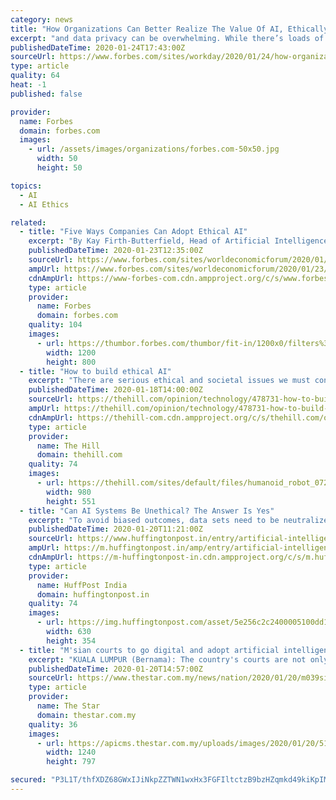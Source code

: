 ```yaml
---
category: news
title: "How Organizations Can Better Realize The Value Of AI, Ethically"
excerpt: "and data privacy can be overwhelming. While there’s loads of promise and opportunity, there are also concerns about data misuse and personal privacy being at risk. As we evaluate these topics and as the Fourth Industrial Revolution unfolds,"
publishedDateTime: 2020-01-24T17:43:00Z
sourceUrl: https://www.forbes.com/sites/workday/2020/01/24/how-organizations-can-better-realize-the-value-of-ai-ethically/
type: article
quality: 64
heat: -1
published: false

provider:
  name: Forbes
  domain: forbes.com
  images:
    - url: /assets/images/organizations/forbes.com-50x50.jpg
      width: 50
      height: 50

topics:
  - AI
  - AI Ethics

related:
  - title: "Five Ways Companies Can Adopt Ethical AI"
    excerpt: "By Kay Firth-Butterfield, Head of Artificial Intelligence and Machine Learning, World Economic Forum In 2014, Stephen Hawking said that AI would be humankind’s best or last invention. Six years later,"
    publishedDateTime: 2020-01-23T12:35:00Z
    sourceUrl: https://www.forbes.com/sites/worldeconomicforum/2020/01/23/five-ways-companies-can-adopt-ethical-ai/
    ampUrl: https://www.forbes.com/sites/worldeconomicforum/2020/01/23/five-ways-companies-can-adopt-ethical-ai/amp/
    cdnAmpUrl: https://www-forbes-com.cdn.ampproject.org/c/s/www.forbes.com/sites/worldeconomicforum/2020/01/23/five-ways-companies-can-adopt-ethical-ai/amp/
    type: article
    provider:
      name: Forbes
      domain: forbes.com
    quality: 104
    images:
      - url: https://thumbor.forbes.com/thumbor/fit-in/1200x0/filters%3Aformat%28jpg%29/https%3A%2F%2Fspecials-images.forbesimg.com%2Fimageserve%2F5e295968a854780006af471e%2F0x0.jpg
        width: 1200
        height: 800
  - title: "How to build ethical AI"
    excerpt: "There are serious ethical and societal issues we must confront quickly."
    publishedDateTime: 2020-01-18T14:00:00Z
    sourceUrl: https://thehill.com/opinion/technology/478731-how-to-build-ethical-artificial-intelligence
    ampUrl: https://thehill.com/opinion/technology/478731-how-to-build-ethical-artificial-intelligence?amp
    cdnAmpUrl: https://thehill-com.cdn.ampproject.org/c/s/thehill.com/opinion/technology/478731-how-to-build-ethical-artificial-intelligence?amp
    type: article
    provider:
      name: The Hill
      domain: thehill.com
    quality: 74
    images:
      - url: https://thehill.com/sites/default/files/humanoid_robot_07272018_1_0.jpg
        width: 980
        height: 551
  - title: "Can AI Systems Be Unethical? The Answer Is Yes"
    excerpt: "To avoid biased outcomes, data sets need to be neutralized in a manner that these biases disappear, or are at least minimised as much as possible. Tony Fish, visiting lecturer for AI and Ethics at LSE, said, “if we teach our kids morality then why not teach the machines? However there is a problem here—we are trying to build the moral ..."
    publishedDateTime: 2020-01-20T11:21:00Z
    sourceUrl: https://www.huffingtonpost.in/entry/artificial-intelligence-systems-unethical-human-bias_in_5e256b92c5b673621f78de5a
    ampUrl: https://m.huffingtonpost.in/amp/entry/artificial-intelligence-systems-unethical-human-bias_in_5e256b92c5b673621f78de5a/
    cdnAmpUrl: https://m-huffingtonpost-in.cdn.ampproject.org/c/s/m.huffingtonpost.in/amp/entry/artificial-intelligence-systems-unethical-human-bias_in_5e256b92c5b673621f78de5a/
    type: article
    provider:
      name: HuffPost India
      domain: huffingtonpost.in
    quality: 74
    images:
      - url: https://img.huffingtonpost.com/asset/5e256c2c2400005100dd1232.jpeg?cache=Ggd6J1zlka&ops=scalefit_630_noupscale
        width: 630
        height: 354
  - title: "M'sian courts to go digital and adopt artificial intelligence initiatives"
    excerpt: "KUALA LUMPUR (Bernama): The country's courts are not only going digital but are also adopting artificial intelligence (AI) initiatives to ensure easy access to justice. Minister in the Prime Minister's Department Datuk Liew Vui Keong said the government was already pursuing an array of AI initiatives in digitalising the courts. This includes ..."
    publishedDateTime: 2020-01-20T14:57:00Z
    sourceUrl: https://www.thestar.com.my/news/nation/2020/01/20/m039sian-courts-to-go-digital-and-adopt-artificial-intelligence-initiatives
    type: article
    provider:
      name: The Star
      domain: thestar.com.my
    quality: 36
    images:
      - url: https://apicms.thestar.com.my/uploads/images/2020/01/20/516048.jpg
        width: 1240
        height: 797

secured: "P3L1T/thfXDZ68GWxIJiNkpZZTWN1wxHx3FGFIltctzB9bzHZqmkd49kiKpIMZosFkoxNyTnLkzF/iT3H/zYbP2/vgbcOpCgSeaPCK73VZjDg+XwQG2gqjRTB2Hr5MIhdBMCO1/rl6ERe1OdahuhfaQAWRj1M8nEn8HUXuUOtI3pMs7Je/x17NTM+8wkkDWFUJeapebaC9SngdvSkMwqNf9je9WV7wtEo0DnqVJLKRvVngs9Dqo8gZgnStS+12Zl1MpLKmves98HPZJp8sQs0lb4/PCeUA+stX52RY6db7sX/pct4XRcrrMT273u5XhWTeLukItnF46UKVC2VAZHD3jtuFbBCv1WwxsROOgEV7EXLEgkBissaxyY6c6DZNECgafyKRtRLmSwUwc5YzE8TIk1T7xI+jOWBjyo7VHPAOZCtKeizL839zZUDajlZyG+YorrZrRg6bCSc1pY9L55zDKLsopm4++bYs+JwuqhB9s=;jEZU/B3tgxZ/iX6HE1YUJA=="
---
```


